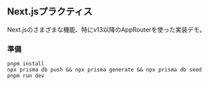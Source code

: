 ## Next.jsプラクティス

Next.jsのさまざまな機能、特にv13以降のAppRouterを使った実装デモ。

### 準備

```
pnpm install
npx prisma db push && npx prisma generate && npx prisma db seed
pnpm run dev
```
